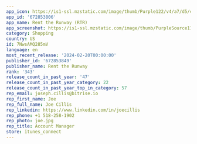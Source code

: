 ```yaml
---
app_icon: https://is1-ssl.mzstatic.com/image/thumb/Purple122/v4/a7/d5/c3/a7d5c329-9811-401b-2c71-85369c2c16e1/AppIcon-1x_U007emarketing-0-7-0-85-220-0.png/1024x1024bb.png
app_id: '672853806'
app_name: Rent the Runway (RTR)
app_screenshot: https://is1-ssl.mzstatic.com/image/thumb/PurpleSource116/v4/7d/d1/9f/7dd19f33-5801-6774-dae1-b00518913212/df35a189-da8d-4d6e-bb42-78d6c1d35452_App_Refresh_01_-_6.5in._Display.jpg/1284x2778bb.png
category: Shopping
country: US
id: 7NwsAMQ285mV
language: en
most_recent_release: '2024-02-20T00:00:00'
publisher_id: '672853849'
publisher_name: Rent the Runway
rank: '343'
release_count_in_past_year: '47'
release_count_in_past_year_category: 22
release_count_in_past_year_top_in_category: 57
rep_email: joseph.cillis@bitrise.io
rep_first_name: Joe
rep_full_name: Joe Cillis
rep_linkedin: https://www.linkedin.com/in/joecillis
rep_phone: +1 518-258-1902
rep_photo: joe.jpg
rep_title: Account Manager
store: itunes_connect
---
```

